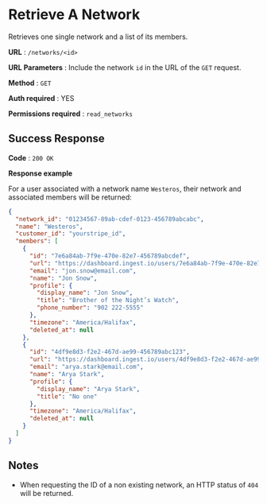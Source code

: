 # Retrieve A Network

Retrieves one single network and a list of its members.

**URL** : `/networks/<id>`

**URL Parameters** : Include the network `id` in the URL of the `GET` request.

**Method** : `GET`

**Auth required** : YES

**Permissions required** : `read_networks`

## Success Response

**Code** : `200 OK`

**Response example**

For a user associated with a network name `Westeros`, their network and associated members will be returned:

```json
{
  "network_id": "01234567-89ab-cdef-0123-456789abcabc",
  "name": "Westeros",
  "customer_id": "yourstripe_id",
  "members": [
    {
      "id": "7e6a84ab-7f9e-470e-82e7-456789abcdef",
      "url": "https://dashboard.ingest.io/users/7e6a84ab-7f9e-470e-82e7-456789abcdef",
      "email": "jon.snow@email.com",
      "name": "Jon Snow",
      "profile": {
        "display_name": "Jon Snow",
        "title": "Brother of the Night’s Watch",
        "phone_number": "902 222-5555"
      },
      "timezone": "America/Halifax",
      "deleted_at": null
    },
    {
      "id": "4df9e8d3-f2e2-467d-ae99-456789abc123",
      "url": "https://dashboard.ingest.io/users/4df9e8d3-f2e2-467d-ae99-456789abc123",
      "email": "arya.stark@email.com",
      "name": "Arya Stark",
      "profile": {
        "display_name": "Arya Stark",
        "title": "No one"
      },
      "timezone": "America/Halifax",
      "deleted_at": null
    }
  ]
}
```

## Notes

* When requesting the ID of a non existing network, an HTTP status of `404` will be returned.
